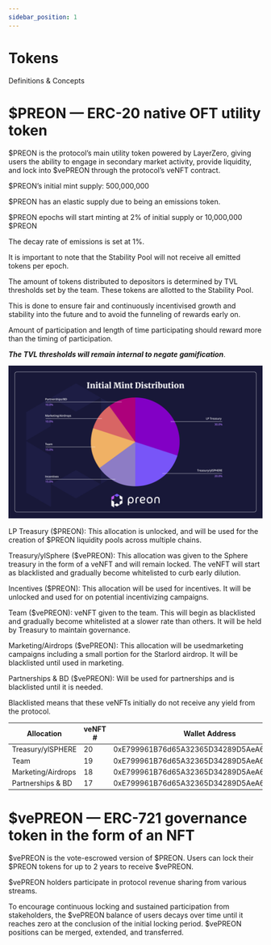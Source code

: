 ```yaml
---
sidebar_position: 1
---
```


# Tokens

Definitions & Concepts

# $PREON — ERC-20 native OFT utility token

$PREON is the protocol’s main utility token powered by LayerZero, giving users the ability to engage in secondary market activity, provide liquidity, and lock into $vePREON through the protocol’s veNFT contract.

$PREON’s initial mint supply: 500,000,000

$PREON has an elastic supply due to being an emissions token.

$PREON epochs will start minting at 2% of initial supply or 10,000,000 $PREON 

The decay rate of emissions is set at 1%.

It is important to note that the Stability Pool will not receive all emitted tokens per epoch. 

The amount of tokens distributed to depositors is determined by TVL thresholds set by the team. These tokens are allotted to the Stability Pool. 

This is done to ensure fair and continuously incentivised growth and stability into the future and to avoid the funneling of rewards early on.  

Amount of participation and length of time participating should reward more than the timing of participation.  

***The TVL thresholds will remain internal to negate gamification***.

![PreonInitialMintDistribution!](../assets/Preon-Initial-Mint-Distribution.png "Preon Initial Mint Distribution")


LP Treasury ($PREON): This allocation is unlocked, and will be used for the creation of $PREON liquidity pools across multiple chains.

Treasury/ylSphere ($vePREON): This allocation was given to the Sphere treasury in the form of a veNFT and will remain locked. The veNFT will start as blacklisted and gradually become whitelisted to curb early dilution. 

Incentives ($PREON): This allocation will be used for incentives. It will be unlocked and used for on potential incentivizing campaigns.

Team ($vePREON): veNFT given to the team. This will begin as blacklisted and gradually become whitelisted at a slower rate than others. It will be held by Treasury to maintain governance.

Marketing/Airdrops ($vePREON): This allocation will be usedmarketing campaigns including a small portion for the Starlord airdrop. It will be blacklisted until used in marketing.

Partnerships & BD ($vePREON): Will be used for partnerships and is blacklisted until it is needed.

Blacklisted means that these veNFTs initially do not receive any yield from the protocol. 

| Allocation           | veNFT # | Wallet Address                              | 
|----------------------|---------|---------------------------------------------|
| Treasury/ylSPHERE    | 20      | 0xE799961B76d65A32365D34289D5AeA6C2242FC98  |   
| Team                 | 19      | 0xE799961B76d65A32365D34289D5AeA6C2242FC98  |   
| Marketing/Airdrops   | 18      | 0xE799961B76d65A32365D34289D5AeA6C2242FC98  |   
| Partnerships & BD    | 17      | 0xE799961B76d65A32365D34289D5AeA6C2242FC98  |

# $vePREON — ERC-721 governance token in the form of an NFT

$vePREON is the vote-escrowed version of $PREON. Users can lock their $PREON tokens for up to 2 years to receive $vePREON.

$vePREON holders participate in protocol revenue sharing from various streams.

To encourage continuous locking and sustained participation from stakeholders, the $vePREON balance of users decays over time until it reaches zero at the conclusion of the initial locking period. $vePREON positions can be merged, extended, and transferred.
